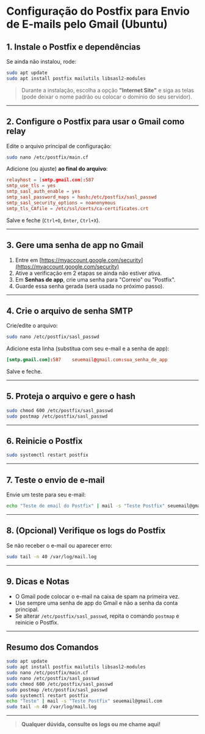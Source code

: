 # Configuração do Postfix para Envio de E-mails pelo Gmail (Ubuntu)

## 1. Instale o Postfix e dependências

Se ainda não instalou, rode:
```bash
sudo apt update
sudo apt install postfix mailutils libsasl2-modules
```

> Durante a instalação, escolha a opção **"Internet Site"** e siga as telas (pode deixar o nome padrão ou colocar o domínio do seu servidor).

---

## 2. Configure o Postfix para usar o Gmail como relay

Edite o arquivo principal de configuração:
```bash
sudo nano /etc/postfix/main.cf
```

Adicione (ou ajuste) **ao final do arquivo**:
```conf
relayhost = [smtp.gmail.com]:587
smtp_use_tls = yes
smtp_sasl_auth_enable = yes
smtp_sasl_password_maps = hash:/etc/postfix/sasl_passwd
smtp_sasl_security_options = noanonymous
smtp_tls_CAfile = /etc/ssl/certs/ca-certificates.crt
```

Salve e feche (`Ctrl+O`, `Enter`, `Ctrl+X`).

---

## 3. Gere uma senha de app no Gmail

1. Entre em [https://myaccount.google.com/security](https://myaccount.google.com/security)
2. Ative a verificação em 2 etapas se ainda não estiver ativa.
3. Em **Senhas de app**, crie uma senha para "Correio" ou "Postfix".
4. Guarde essa senha gerada (será usada no próximo passo).

---

## 4. Crie o arquivo de senha SMTP

Crie/edite o arquivo:
```bash
sudo nano /etc/postfix/sasl_passwd
```

Adicione esta linha (substitua com seu e-mail e a senha de app):
```conf
[smtp.gmail.com]:587    seuemail@gmail.com:sua_senha_de_app
```

Salve e feche.

---

## 5. Proteja o arquivo e gere o hash

```bash
sudo chmod 600 /etc/postfix/sasl_passwd
sudo postmap /etc/postfix/sasl_passwd
```

---

## 6. Reinicie o Postfix

```bash
sudo systemctl restart postfix
```

---

## 7. Teste o envio de e-mail

Envie um teste para seu e-mail:
```bash
echo "Teste de email do Postfix" | mail -s "Teste Postfix" seuemail@gmail.com
```

---

## 8. (Opcional) Verifique os logs do Postfix

Se não receber o e-mail ou aparecer erro:
```bash
sudo tail -n 40 /var/log/mail.log
```

---

## 9. Dicas e Notas

- O Gmail pode colocar o e-mail na caixa de spam na primeira vez.
- Use sempre uma senha de app do Gmail e não a senha da conta principal.
- Se alterar `/etc/postfix/sasl_passwd`, repita o comando `postmap` e reinicie o Postfix.

---

## Resumo dos Comandos

```bash
sudo apt update
sudo apt install postfix mailutils libsasl2-modules
sudo nano /etc/postfix/main.cf
sudo nano /etc/postfix/sasl_passwd
sudo chmod 600 /etc/postfix/sasl_passwd
sudo postmap /etc/postfix/sasl_passwd
sudo systemctl restart postfix
echo "Teste" | mail -s "Teste Postfix" seuemail@gmail.com
sudo tail -n 40 /var/log/mail.log
```

---

> **Qualquer dúvida, consulte os logs ou me chame aqui!**

